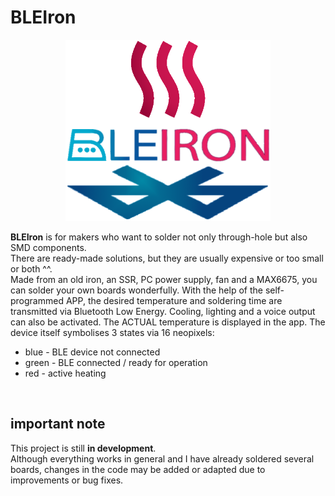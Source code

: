 # BLEIron

<p align="center">

  <img height="290" src="/Images/BLEIRON_LOGO.png">
</p>

**BLEIron** is for makers who want to solder not only through-hole but also SMD components. <br>
There are ready-made solutions, but they are usually expensive or too small or both ^^.<br>
Made from an old iron, an SSR, PC power supply, fan and a MAX6675, you can solder your own boards wonderfully. 
With the help of the self-programmed APP, the desired temperature and soldering time are transmitted via Bluetooth Low Energy. Cooling, lighting and a voice output can also be activated. The ACTUAL temperature is displayed in the app. 
The device itself symbolises 3 states via 16 neopixels:<br> 
- blue - BLE device not connected 
- green - BLE connected / ready for operation 
- red - active heating 
<br>

## important note 

This project is still **in development**. <br>
Although everything works in general and I have already soldered several boards, changes in the code may be added or adapted due to improvements or bug fixes. 
